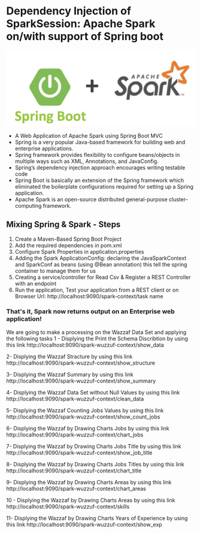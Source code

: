 # Dependency Injection of SparkSession: Apache Spark on/with support of Spring boot
![spark-spring.jpg](spark-spring.jpg)
* A Web Application of Apache Spark using Spring Boot MVC
* Spring is a very popular Java-based framework for building web and enterprise applications.
* Spring framework provides flexibility to configure beans/objects in multiple ways such as XML, Annotations, and JavaConfig.
* Spring’s dependency injection approach encourages writing testable code
* Spring Boot is basically an extension of the Spring framework which eliminated the boilerplate configurations required for setting up a Spring application.
* Apache Spark is an open-source distributed general-purpose cluster-computing framework.

## Mixing Spring & Spark - Steps
1. Create a Maven-Based Spring Boot Project
2. Add the required dependencies in pom.xml
3. Configure Spark Properties in application.properties
4. Adding the Spark ApplicationConfig: declaring the JavaSparkContext and SparkConf as beans (using @Bean annotation) this tell the spring container to manage them for us
5. Creating a service/controller for Read Csv & Register a REST Controller with an endpoint
6. Run the application, Test your application from a REST client or on Browser
   Url: http://localhost:9090/spark-context/task name

### That's it, Spark now returns output on an Enterprise web application!
We are going to make a processing on the Wazzaf Data Set and applying the 
following tasks 
1 - Displying the Print the Schema Discribtion by using this 
link http://localhost:9090/spark-wuzzuf-context/show_data

2- Displying the Wazzaf Stracture by using this link
http://localhost:9090/spark-wuzzuf-context/show_structure

3- Displying the Wazzaf Summary by using this link
http://localhost:9090/spark-wuzzuf-context/show_summary

4- Displying the Wazzaf Data Set without Null Values by using this link
http://localhost:9090/spark-wuzzuf-context/clean_data

5- Displying the Wazzaf Counting Jobs Values by using this link
http://localhost:9090/spark-wuzzuf-context/show_count_jobs

6- Displying the Wazzaf by Drawing Charts Jobs by using this link
http://localhost:9090/spark-wuzzuf-context/chart_jobs

7- Displying the Wazzaf by Drawing Charts Jobs Title  by using this link
http://localhost:9090/spark-wuzzuf-context/show_job_title

8- Displying the Wazzaf by Drawing Charts Jobs Titles  by using this link
http://localhost:9090/spark-wuzzuf-context/chart_title

9- Displying the Wazzaf by Drawing Charts Areas  by using this link
http://localhost:9090/spark-wuzzuf-context/chart_areas

10 - Displying the Wazzaf by Drawing Charts Areas  by using this link
http://localhost:9090/spark-wuzzuf-context/skills

11- Displying the Wazzaf by Drawing Charts Years of Experience by using this link
http://localhost:9090/spark-wuzzuf-context/show_exp
